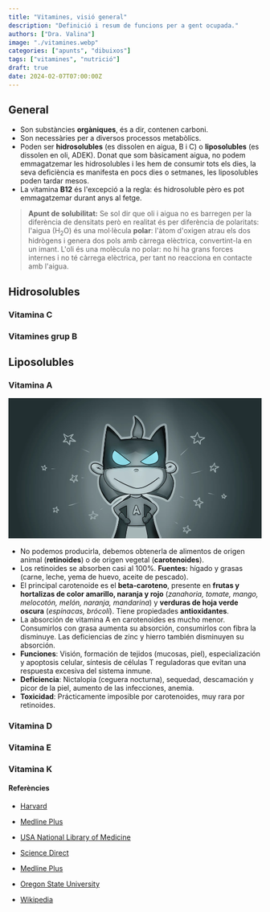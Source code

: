 ```yaml
---
title: "Vitamines, visió general"
description: "Definició i resum de funcions per a gent ocupada."
authors: ["Dra. Valina"]
image: "./vitamines.webp"
categories: ["apunts", "dibuixos"]
tags: ["vitamines", "nutrició"]
draft: true
date: 2024-02-07T07:00:00Z
---
```


## General
- Son substàncies **orgàniques**, és a dir, contenen carboni.
- Son necessàries per a diversos processos metabòlics.
- Poden ser **hidrosolubles** (es dissolen en aigua, B i C) o **liposolubles** (es dissolen en oli, ADEK). Donat que som bàsicament aigua, no podem emmagatzemar les hidrosolubles i les hem de consumir tots els dies, la seva deficiència es manifesta en pocs dies o setmanes, les liposolubles poden tardar mesos.
- La vitamina **B12** és l'excepció a la regla: és hidrosoluble pèro es pot emmagatzemar durant anys al fetge.

> **Apunt de solubilitat:** Se sol dir que oli i aigua no es barregen per la diferència de densitats però en realitat és per diferència de polaritats: l'aigua (H<sub>2</sub>O) és una mol·lècula **polar**: l'àtom d'oxigen atrau els dos hidrògens i genera dos pols amb càrrega elèctrica, convertint-la en un imant. L'oli és una molècula no polar: no hi ha grans forces internes i no té càrrega elèctrica, per tant no reacciona en contacte amb l'aigua.


## Hidrosolubles

### Vitamina C

### Vitamines grup B


## Liposolubles

### Vitamina A
![Vitamina A](vitamina_A.webp "Vitamina A")
- No podemos producirla, debemos obtenerla de alimentos de origen animal (**retinoides**) o de origen vegetal (**carotenoides**).
- Los retinoides se absorben casi al 100%. **Fuentes:** hígado y grasas (carne, leche, yema de huevo, aceite de pescado).
- El principal carotenoide es el **beta-caroteno**, presente en **frutas y hortalizas de color amarillo, naranja y rojo** (*zanahoria, tomate, mango, melocotón, melón, naranja, mandarina*) y **verduras de hoja verde oscura** (*espinacas, brócoli*). Tiene propiedades **antioxidantes**. 
- La absorción de vitamina A en carotenoides es mucho menor. Consumirlos con grasa aumenta su absorción, consumirlos con fibra la disminuye. Las deficiencias de zinc y hierro también disminuyen su absorción.
- **Funciones**: Visión, formación de tejidos (mucosas, piel), especialización y apoptosis celular, síntesis de células T reguladoras que evitan una respuesta excesiva del sistema inmune.
- **Deficiencia**: Nictalopia (ceguera nocturna), sequedad, descamación y picor de la piel, aumento de las infecciones, anemia.
- **Toxicidad**: Prácticamente imposible por carotenoides, muy rara por retinoides.

### Vitamina D
### Vitamina E
### Vitamina K


#### Referències

- [Harvard](https://www.hsph.harvard.edu/nutritionsource/vitamins/)

- [Medline Plus](https://medlineplus.gov/spanish/ency/article/002399.htm)

- [USA National Library of Medicine](https://www.ncbi.nlm.nih.gov/pmc/articles/PMC8157347/)

- [Science Direct](https://www.sciencedirect.com/science/article/pii/S0002916523030289)

- [Medline Plus](https://medlineplus.gov/spanish/ency/article/002400.htm)

- [Oregon State University](https://lpi.oregonstate.edu/mic/vitamins/vitamin-A)

- [Wikipedia](https://en.wikipedia.org/wiki/Retinol)
